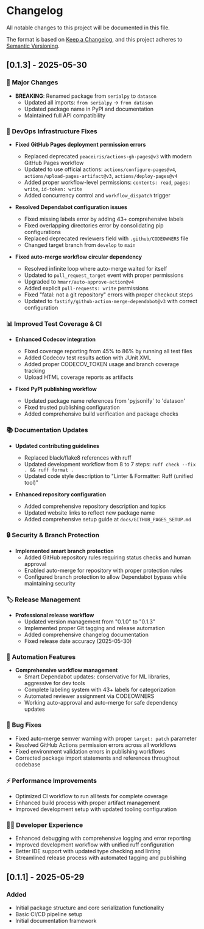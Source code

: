 # Changelog

All notable changes to this project will be documented in this file.

The format is based on [Keep a Changelog](https://keepachangelog.com/en/1.0.0/),
and this project adheres to [Semantic Versioning](https://semver.org/spec/v2.0.0.html).

## [0.1.3] - 2025-05-30

### 🚀 Major Changes
- **BREAKING**: Renamed package from `serialpy` to `datason`
  - Updated all imports: `from serialpy` → `from datason`
  - Updated package name in PyPI and documentation
  - Maintained full API compatibility

### 🔧 DevOps Infrastructure Fixes
- **Fixed GitHub Pages deployment permission errors**
  - Replaced deprecated `peaceiris/actions-gh-pages@v3` with modern GitHub Pages workflow
  - Updated to use official actions: `actions/configure-pages@v4`, `actions/upload-pages-artifact@v3`, `actions/deploy-pages@v4`
  - Added proper workflow-level permissions: `contents: read`, `pages: write`, `id-token: write`
  - Added concurrency control and `workflow_dispatch` trigger

- **Resolved Dependabot configuration issues**
  - Fixed missing labels error by adding 43+ comprehensive labels
  - Fixed overlapping directories error by consolidating pip configurations
  - Replaced deprecated reviewers field with `.github/CODEOWNERS` file
  - Changed target branch from `develop` to `main`

- **Fixed auto-merge workflow circular dependency**
  - Resolved infinite loop where auto-merge waited for itself
  - Updated to `pull_request_target` event with proper permissions
  - Upgraded to `hmarr/auto-approve-action@v4`
  - Added explicit `pull-requests: write` permissions
  - Fixed "fatal: not a git repository" errors with proper checkout steps
  - Updated to `fastify/github-action-merge-dependabot@v3` with correct configuration

### 📊 Improved Test Coverage & CI
- **Enhanced Codecov integration**
  - Fixed coverage reporting from 45% to 86% by running all test files
  - Added Codecov test results action with JUnit XML
  - Added proper CODECOV_TOKEN usage and branch coverage tracking
  - Upload HTML coverage reports as artifacts

- **Fixed PyPI publishing workflow**
  - Updated package name references from 'pyjsonify' to 'datason'
  - Fixed trusted publishing configuration
  - Added comprehensive build verification and package checks

### 📚 Documentation Updates
- **Updated contributing guidelines**
  - Replaced black/flake8 references with ruff
  - Updated development workflow from 8 to 7 steps: `ruff check --fix . && ruff format .`
  - Updated code style description to "Linter & Formatter: Ruff (unified tool)"

- **Enhanced repository configuration**
  - Added comprehensive repository description and topics
  - Updated website links to reflect new package name
  - Added comprehensive setup guide at `docs/GITHUB_PAGES_SETUP.md`

### 🔒 Security & Branch Protection
- **Implemented smart branch protection**
  - Added GitHub repository rules requiring status checks and human approval
  - Enabled auto-merge for repository with proper protection rules
  - Configured branch protection to allow Dependabot bypass while maintaining security

### 🏷️ Release Management
- **Professional release workflow**
  - Updated version management from "0.1.0" to "0.1.3"
  - Implemented proper Git tagging and release automation
  - Added comprehensive changelog documentation
  - Fixed release date accuracy (2025-05-30)

### 🤖 Automation Features
- **Comprehensive workflow management**
  - Smart Dependabot updates: conservative for ML libraries, aggressive for dev tools
  - Complete labeling system with 43+ labels for categorization
  - Automated reviewer assignment via CODEOWNERS
  - Working auto-approval and auto-merge for safe dependency updates

### 🐛 Bug Fixes
- Fixed auto-merge semver warning with proper `target: patch` parameter
- Resolved GitHub Actions permission errors across all workflows
- Fixed environment validation errors in publishing workflows
- Corrected package import statements and references throughout codebase

### ⚡ Performance Improvements
- Optimized CI workflow to run all tests for complete coverage
- Enhanced build process with proper artifact management
- Improved development setup with updated tooling configuration

### 👨‍💻 Developer Experience
- Enhanced debugging with comprehensive logging and error reporting
- Improved development workflow with unified ruff configuration
- Better IDE support with updated type checking and linting
- Streamlined release process with automated tagging and publishing

## [0.1.1] - 2025-05-29

### Added
- Initial package structure and core serialization functionality
- Basic CI/CD pipeline setup
- Initial documentation framework

